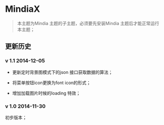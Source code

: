 MindiaX
======

> 本主题为Mindia 主题的子主题，必须要先安装Mindia 主题后才能正常运行本主题；

## 更新历史

### v 1.1 2014-12-05

- 更新定时背景图模式下的json 接口获取数据的算法；

- 将菜单按钮icon更换为font icon的形式；

- 增加加载图片时候的loading 特效；

### v 1.0 2014-11-30

初步版本；

